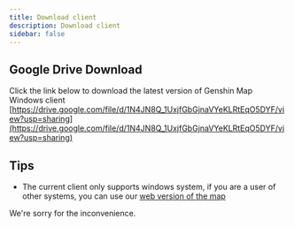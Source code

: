 ```yaml
---
title: Download client
description: Download client
sidebar: false
---
```


## Google Drive Download

Click the link below to download the latest version of Genshin Map Windows client
[https://drive.google.com/file/d/1N4JN8Q_1UxjfGbGjnaVYeKLRtEqO5DYF/view?usp=sharing](https://drive.google.com/file/d/1N4JN8Q_1UxjfGbGjnaVYeKLRtEqO5DYF/view?usp=sharing)

## Tips

- The current client only supports windows system, if you are a user of other systems, you can use our [web version of the map](https://yuanshen.site/index_en.html "Genshin Map")

We're sorry for the inconvenience.
